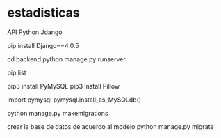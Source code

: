 # estadisticas

API Python Jdango

pip install Django==4.0.5

cd backend
python manage.py runserver

pip list

pip3 install PyMySQL
pip3 install Pillow

import pymysql
pymysql.install_as_MySQLdb()

python manage.py makemigrations

crear la base de datos de acuerdo al modelo
python manage.py migrate
